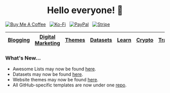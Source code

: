 <h1 align="center">Hello everyone! 👋</h1>

[![Buy Me A Coffee](https://srv-cdn.himpfen.io/badges/buymeacoffee/buymeacoffee-flat.svg)](https://tinyurl.com/2h9aktmd) &nbsp; [![Ko-Fi](https://srv-cdn.himpfen.io/badges/kofi/kofi-flat.svg)](https://tinyurl.com/d4xnrptz) &nbsp; [![PayPal](https://srv-cdn.himpfen.io/badges/paypal/paypal-flat.svg)](https://tinyurl.com/mr22naua) &nbsp; [![Stripe](https://srv-cdn.himpfen.io/badges/stripe/stripe-flat.svg)](https://tinyurl.com/e8ymxdw3)

| [Blogging](https://github.com/brandonblogging)    | [Digital Marketing](https://github.com/dmbybrandon) | [Themes](https://github.com/brandonthemes)    | [Datasets](https://github.com/brandondatasets) | [Learn](https://github.com/brandonlearn)    | [Crypto](https://github.com/brandoncrypto) | [Travel](https://github.com/brandontravel) |
| -------- | ------- | -------- | ------- | -------- | ------- | ------- |

### What's New...

* Awesome Lists may now be found [here](https://github.com/awesomelistsio).
* Datasets may now be found [here](https://github.com/brandondatasets).
* Website themes may now be found [here](https://github.com/brandonthemes).
* All GitHub-specific templates are now under one [repo](https://github.com/brandonhimpfen/github-templates).
